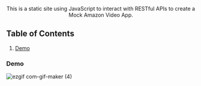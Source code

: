 
<p align="center"> 
This is a static site using JavaScript to interact with RESTful APIs to create a Mock Amazon Video App. 
</p>

## Table of Contents

1. [Demo](https://github.com/rdelarosa3/mymdb#demo)

<b></b>
<b></b>

### Demo

![ezgif com-gif-maker (4)](https://user-images.githubusercontent.com/40813295/106197816-b8d70080-6178-11eb-991f-647eb91858bc.gif)
